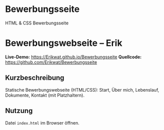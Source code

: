 # Bewerbungsseite
HTML &amp; CSS Bewerbungsseite

# Bewerbungswebseite – Erik

**Live-Demo:** https://Erikwat.github.io/Bewerbungsseite
**Quellcode:** https://github.com/Erikwat/Bewerbungsseite

## Kurzbeschreibung
Statische Bewerbungswebseite (HTML/CSS): Start, Über mich, Lebenslauf, Dokumente, Kontakt (mit Platzhaltern).

## Nutzung
Datei `index.html` im Browser öffnen.

